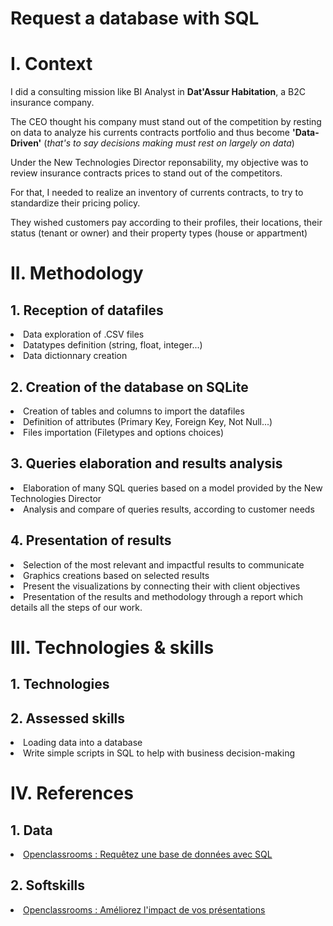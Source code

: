 # Request a database with SQL

<h1>I. Context</h1>

I did a consulting mission like BI Analyst in **Dat'Assur Habitation**, a B2C insurance company.

The CEO thought his company must stand out of the competition by resting on data to analyze his currents contracts portfolio and thus become **'Data-Driven'** (*that's to say decisions making must rest on largely on data*)

Under the New Technologies Director reponsability, my objective was to review insurance contracts prices to stand out of the competitors.

For that, I needed to realize an inventory of currents contracts, to try to standardize their pricing policy.

They wished customers pay according to their profiles, their locations, their status (tenant or owner) and their property types (house or appartment)

<h1>II. Methodology</h1>
  <h2>1. Reception of datafiles</h2>
    <li>Data exploration of .CSV files</li>
    <li>Datatypes definition (string, float, integer...)</li>
    <li>Data dictionnary creation</li>

  <h2>2. Creation of the database on SQLite</h2>
    <li>Creation of tables and columns to import the datafiles</li>
    <li>Definition of attributes (Primary Key, Foreign Key, Not Null...)</li>
    <li>Files importation (Filetypes and options choices)</li>

  <h2>3. Queries elaboration and results analysis</h2>
    <li>Elaboration of many SQL queries based on a model provided by the New Technologies Director</li>
    <li>Analysis and compare of queries results, according to customer needs</li>

  <h2>4. Presentation of results</h2>
    <li>Selection of the most relevant and impactful results to communicate</li>
    <li>Graphics creations based on selected results</li>
    <li>Present the visualizations by connecting their with client objectives</li>
    <li>Presentation of the results and methodology through a report which details all the steps of our work.</li>

<h1>III. Technologies & skills</h1>

   <h2>1. Technologies</h2>

   <h2>2. Assessed skills</h2>
     <li>Loading data into a database</li>
     <li>Write simple scripts in SQL to help with business decision-making</li>

<h1>IV. References</h1>

  <h2>1. Data</h2>
    <li><a href="https://openclassrooms.com/fr/courses/7818671-requetez-une-base-de-donnees-avec-sql">Openclassrooms : Requêtez une base de données avec SQL</a></li>
 
  <h2>2. Softskills</h2>
    <li><a href="https://openclassrooms.com/fr/courses/3013891-ameliorez-limpact-de-vos-presentations">Openclassrooms : Améliorez l'impact de vos présentations</a></li>
